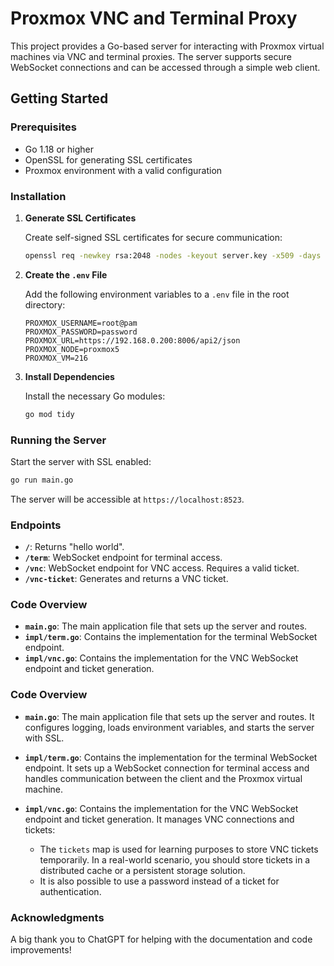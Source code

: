 # Proxmox VNC and Terminal Proxy

This project provides a Go-based server for interacting with Proxmox virtual machines via VNC and terminal proxies. The server supports secure WebSocket connections and can be accessed through a simple web client.

## Getting Started

### Prerequisites

- Go 1.18 or higher
- OpenSSL for generating SSL certificates
- Proxmox environment with a valid configuration

### Installation

1. **Generate SSL Certificates**

   Create self-signed SSL certificates for secure communication:

   ```bash
   openssl req -newkey rsa:2048 -nodes -keyout server.key -x509 -days 365 -out server.crt
   ```

2. **Create the `.env` File**

   Add the following environment variables to a `.env` file in the root directory:

   ```plaintext
   PROXMOX_USERNAME=root@pam
   PROXMOX_PASSWORD=password
   PROXMOX_URL=https://192.168.0.200:8006/api2/json
   PROXMOX_NODE=proxmox5
   PROXMOX_VM=216
   ```

3. **Install Dependencies**

   Install the necessary Go modules:

   ```bash
   go mod tidy
   ```

### Running the Server

Start the server with SSL enabled:

```bash
go run main.go
```

The server will be accessible at `https://localhost:8523`.

### Endpoints

- **`/`**: Returns "hello world".
- **`/term`**: WebSocket endpoint for terminal access.
- **`/vnc`**: WebSocket endpoint for VNC access. Requires a valid ticket.
- **`/vnc-ticket`**: Generates and returns a VNC ticket.

### Code Overview

- **`main.go`**: The main application file that sets up the server and routes.
- **`impl/term.go`**: Contains the implementation for the terminal WebSocket endpoint.
- **`impl/vnc.go`**: Contains the implementation for the VNC WebSocket endpoint and ticket generation.

### Code Overview

- **`main.go`**: The main application file that sets up the server and routes. It configures logging, loads environment variables, and starts the server with SSL.

- **`impl/term.go`**: Contains the implementation for the terminal WebSocket endpoint. It sets up a WebSocket connection for terminal access and handles communication between the client and the Proxmox virtual machine.

- **`impl/vnc.go`**: Contains the implementation for the VNC WebSocket endpoint and ticket generation. It manages VNC connections and tickets:
  - The `tickets` map is used for learning purposes to store VNC tickets temporarily. In a real-world scenario, you should store tickets in a distributed cache or a persistent storage solution.
  - It is also possible to use a password instead of a ticket for authentication.

### Acknowledgments

A big thank you to ChatGPT for helping with the documentation and code improvements!
